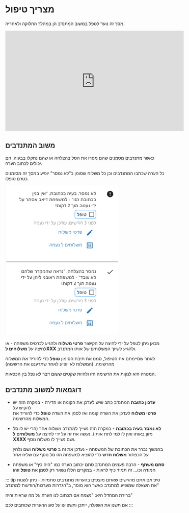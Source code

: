 # מצריך טיפול

מסך זה נועד לטפל במשוב המתנדב הן במהלך החלוקה ולאחריה.

<iframe width="560" height="315" src="https://www.youtube.com/embed/Pa7QJTE3cqo" frameborder="0" allow="accelerometer; autoplay; clipboard-write; encrypted-media; gyroscope; picture-in-picture" allowfullscreen></iframe>

## משוב המתנדבים
כאשר מתנדבים מסמנים שהם מסרו את הסל בהצלחה או שהם נתקלו בבעיה, הם יכולים לכתוב הערה.

כל הערה שכתבו המתנדבים וכן כל משלוח שסומן כ"לא נמסר" יופיע במסך זה מסומנים כטרם טופלו.

![](./2020-10-05_16h22_20.png)

מכאן ניתן לטפל על ידי לחיצה על הקישור **פרטי משלוח** ולהגיע לכרטיס משפחה - או לחיצה על **משלוחים לXXX** ולהגיע לשיוך המשלוחים של אותו המתנדב.

לאחר שסיימתם את הטיפול, סמנו את תיבת הסימון **טופל** כדי להוריד את המשלוח מהרשימה. (המשלוח לא יופיע לאחר שתרעננו את הרשימה)

המטרה היא לנקות את הרשימה הזו ולהיות שקטים ששום דבר לא נפל בין הכסאות.

## דוגמאות למשוב מתנדבים

* **עדכון כתובת**
המתנדב כתב שיש לעדכן את הקומה או הדירה - במקרה הזה יש להקיש על  
**פרטי משלוח**
לעדכן את השדה קומה ואז לסמן את השדה 
**טופל**
כדי להוריד את המשלוח מהרשימה.

* **לא נמסר בעיה בכתובת** - 
במקרה הזה נשייך למתנדב משלוח אחר (הרי יש לו סל מזון באותו ואין לו למי לתת אותו). נעשה את זה על ידי לחיצה על 
**משלוחים ל XXXX**
ושם נשייך לו משלוח נוסף.

    בהמשך נברר את הכתובת של המשפחה - נעדכן את זה ב
    **פרטי משלוח** 
    ושם נלחץ על הכפתור 
    **משלוח חדש**
    כדי להוציא למשפחה הזו סל נוסף עם שליח אחר

* **סתם משתף** - 
הרבה פעמים המתנדב סתם יכתוב הערה כמו "היה כיף" או משפחה חמודה וכו... זה תמיד כיף לראות - במקרים הללו נשאר רק לסמן את 
**טופל**
וזהו

::: tip טיפ
אם אתם מרגישים שאתם מוצפים בהערות מתנדבים סתמיות - ניתן לשנות את השאלה שמופיע למתנדב כאשר הוא מוסר, ב"הגדרות מערכות/הודעות למתנדב" 

ברירת המחדל היא:
"נשמח אם תכתוב לנו הערה על מה שראית והיה"

אם תשנו את השאלה, ייתכן ותשפיעו על סוג ההערות שכותבים לכם
:::